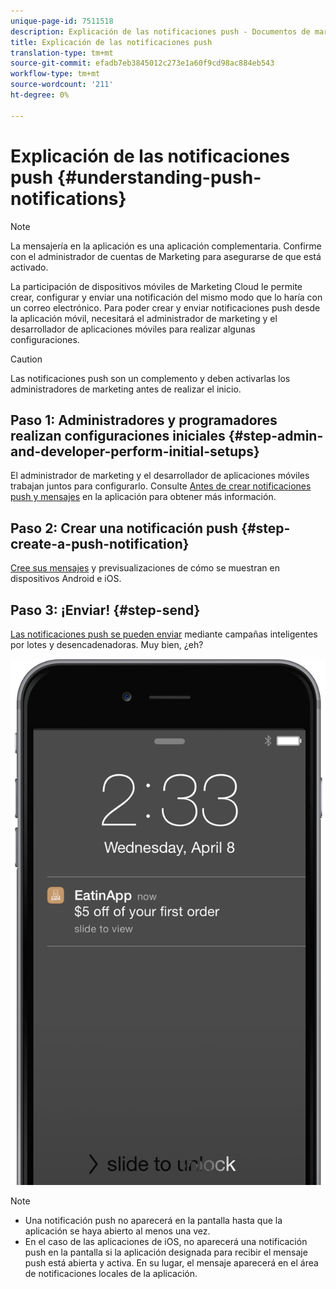 ```yaml
---
unique-page-id: 7511518
description: Explicación de las notificaciones push - Documentos de marketing - Documentación del producto
title: Explicación de las notificaciones push
translation-type: tm+mt
source-git-commit: efadb7eb3845012c273e1a60f9cd98ac884eb543
workflow-type: tm+mt
source-wordcount: '211'
ht-degree: 0%

---
```



# Explicación de las notificaciones push {#understanding-push-notifications}

>[!NOTE]
>
>La mensajería en la aplicación es una aplicación complementaria. Confirme con el administrador de cuentas de Marketing para asegurarse de que está activado.

La participación de dispositivos móviles de Marketing Cloud le permite crear, configurar y enviar una notificación del mismo modo que lo haría con un correo electrónico.  Para poder crear y enviar notificaciones push desde la aplicación móvil, necesitará el administrador de marketing y el desarrollador de aplicaciones móviles para realizar algunas configuraciones.

>[!CAUTION]
>
>Las notificaciones push son un complemento y deben activarlas los administradores de marketing antes de realizar el inicio.

## Paso 1: Administradores y programadores realizan configuraciones iniciales {#step-admin-and-developer-perform-initial-setups}

El administrador de marketing y el desarrollador de aplicaciones móviles trabajan juntos para configurarlo. Consulte [Antes de crear notificaciones push y mensajes](../../../product-docs/mobile-marketing/admin/before-you-create-push-notifications-and-in-app-messages.md) en la aplicación para obtener más información.

## Paso 2: Crear una notificación push {#step-create-a-push-notification}

[Cree sus mensajes](create-a-push-notification.md) y previsualizaciones de cómo se muestran en dispositivos Android e iOS.

## Paso 3: ¡Enviar! {#step-send}

[Las notificaciones push se pueden enviar](send-a-mobile-push-notification.md) mediante campañas inteligentes por lotes y desencadenadoras. Muy bien, ¿eh?

![](assets/image2015-4-27-8-3a41-3a43.png)

>[!NOTE]
>
>* Una notificación push no aparecerá en la pantalla hasta que la aplicación se haya abierto al menos una vez.
>* En el caso de las aplicaciones de iOS, no aparecerá una notificación push en la pantalla si la aplicación designada para recibir el mensaje push está abierta y activa. En su lugar, el mensaje aparecerá en el área de notificaciones locales de la aplicación.

